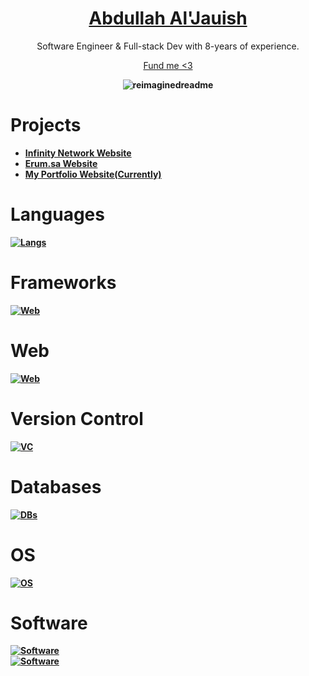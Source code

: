 <div align="center">
  <a href="https://jauish.com"><h1>Abdullah Al'Jauish</h1></a>
  <p>Software Engineer & Full-stack Dev with 8-years of experience.</p>
  <a href="https://paypal.me/jauish">Fund me <3</a>
<b><p><p><b>

<img src="https://myreadme.vercel.app/api/embed/ajauish?panels=userstatistics,toprepositories,toplanguages,commitgraph" alt="reimaginedreadme" />
</div>

# Projects
- [Infinity Network Website](https://in8.network)
- [Erum.sa Website](https://erum.sa)
- [My Portfolio Website(Currently)](https://jauish.com)
  
# Languages
  [![Langs](https://skillicons.dev/icons?i=js,ts,py,dart,php,go)](https://skillicons.dev)

# Frameworks

  [![Web](https://skillicons.dev/icons?i=nodejs,flutter)](https://skillicons.dev)

# Web
  [![Web](https://skillicons.dev/icons?i=html,css,bootstrap,express,vue,react,electron,linux,flask,tailwind,next)](https://skillicons.dev)

# Version Control 

  [![VC](https://skillicons.dev/icons?i=git,github)](https://skillicons.dev)

# Databases
  [![DBs](https://skillicons.dev/icons?i=firebase,mysql)](https://skillicons.dev)


# OS
  [![OS](https://skillicons.dev/icons?i=linux)](https://skillicons.dev)

# Software
  [![Software](https://skillicons.dev/icons?i=photoshop,premiere,aftereffects,audition)](https://skillicons.dev)<br>
  [![Software](https://skillicons.dev/icons?i=workers,cloudflare,docker,discord)](https://skillicons.dev)

